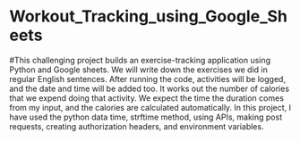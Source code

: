 # Workout_Tracking_using_Google_Sheets
#This challenging project builds an exercise-tracking application using Python and Google sheets. We will write down the exercises we did in regular English sentences. After running the code, activities will be logged, and the date and time will be added too. It works out the number of calories that we expend doing that activity. We expect the time the duration comes from my input, and the calories are calculated automatically.
In this project, I have used the python data time, strftime method, using APIs, making post requests, creating authorization headers, and environment variables.
